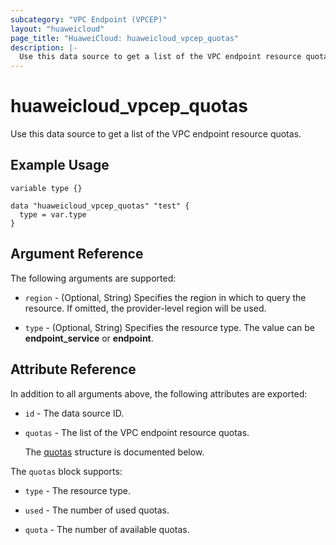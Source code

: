 ```yaml
---
subcategory: "VPC Endpoint (VPCEP)"
layout: "huaweicloud"
page_title: "HuaweiCloud: huaweicloud_vpcep_quotas"
description: |-
  Use this data source to get a list of the VPC endpoint resource quotas.
---
```


# huaweicloud_vpcep_quotas

Use this data source to get a list of the VPC endpoint resource quotas.

## Example Usage

```hcl
variable type {}

data "huaweicloud_vpcep_quotas" "test" {
  type = var.type
}
```

## Argument Reference

The following arguments are supported:

* `region` - (Optional, String) Specifies the region in which to query the resource.
  If omitted, the provider-level region will be used.

* `type` - (Optional, String) Specifies the resource type.
  The value can be **endpoint_service** or **endpoint**.

## Attribute Reference

In addition to all arguments above, the following attributes are exported:

* `id` - The data source ID.

* `quotas` - The list of the VPC endpoint resource quotas.

  The [quotas](#quotas_quotas_struct) structure is documented below.

<a name="quotas_quotas_struct"></a>
The `quotas` block supports:

* `type` - The resource type.

* `used` - The number of used quotas.

* `quota` - The number of available quotas.
